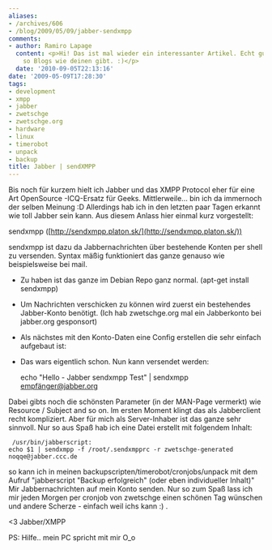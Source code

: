 ```yaml
---
aliases:
- /archives/606
- /blog/2009/05/09/jabber-sendxmpp
comments:
- author: Ramiro Lapage
  content: <p>Hi! Das ist mal wieder ein interessanter Artikel. Echt gut, dass es
    so Blogs wie deinen gibt. :)</p>
  date: '2010-09-05T22:13:16'
date: '2009-05-09T17:28:30'
tags:
- development
- xmpp
- jabber
- zwetschge
- zwetschge.org
- hardware
- linux
- timerobot
- unpack
- backup
title: Jabber | sendXMPP
---
```


Bis noch für kurzem hielt ich Jabber und das XMPP Protocol eher für eine
Art OpenSource -ICQ-Ersatz für Geeks. Mittlerweile... bin ich da immernoch
der selben Meinung :D Allerdings hab ich in den letzten paar Tagen erkannt
wie toll Jabber sein kann. Aus diesem Anlass hier einmal kurz vorgestellt:

sendxmpp ([http://sendxmpp.platon.sk/](http://sendxmpp.platon.sk/))

sendxmpp ist dazu da Jabbernachrichten über bestehende Konten per shell zu
versenden. Syntax mäßig funktioniert das ganze genauso wie beispielsweise
bei mail.

  * Zu haben ist das ganze im Debian Repo ganz normal. (apt-get install
    sendxmpp)
  * Um Nachrichten verschicken zu können wird zuerst ein bestehendes
    Jabber-Konto benötigt. (Ich hab zwetschge.org mal ein Jabberkonto bei
    jabber.org gesponsort)
  * Als nächstes mit den Konto-Daten eine Config erstellen die sehr einfach
    aufgebaut ist:
  * Das wars eigentlich schon. Nun kann versendet werden:

    echo "Hello - Jabber sendxmpp Test" | sendxmpp empfänger@jabber.org

Dabei gibts noch die schönsten Parameter (in der MAN-Page vermerkt) wie
Resource / Subject and so on.  Im ersten Moment klingt das als Jabberclient
recht kompliziert. Aber für mich als Server-Inhaber ist das ganze sehr
sinnvoll. Nur so aus Spaß hab ich eine Datei erstellt mit folgendem Inhalt:

```
 /usr/bin/jabberscript:
echo $1 | sendxmpp -f /root/.sendxmpprc -r zwetschge-generated noqqe@jabber.ccc.de
```

so kann ich in meinen backupscripten/timerobot/cronjobs/unpack mit dem
Aufruf "jabberscript "Backup erfolgreich" (oder eben individueller Inhalt)"
Mir Jabbernachrichten auf mein Konto senden. Nur so zum Spaß lass ich mir
jeden Morgen per cronjob von zwetschge einen schönen Tag wünschen und
andere Scherze - einfach weil ichs kann :) .

<3 Jabber/XMPP

PS: Hilfe.. mein PC spricht mit mir O_o
